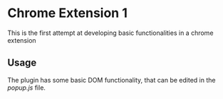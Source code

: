 # Chrome Extension 1

This is the first attempt at developing basic functionalities in a chrome extension

## Usage

The plugin has some basic DOM functionality, that can be edited in the *popup.js* file.

